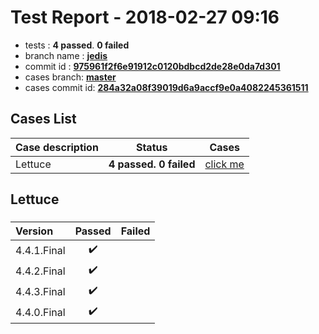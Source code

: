 # Test Report - 2018-02-27 09:16

- tests  : **4 passed**. **0 failed**
- branch name : **[jedis](https://github.com/apache/incubator-skywalking/tree/jedis)**
- commit id : **[975961f2f6e91912c0120bdbcd2de28e0da7d301](https://github.com/apache/incubator-skywalking/commit/975961f2f6e91912c0120bdbcd2de28e0da7d301)**
- cases branch: **[master](https://github.com/SkywalkingTest/skywalking-autotest-scenarios/tree/master)**
- cases commit id: **[284a32a08f39019d6a9accf9e0a4082245361511](https://github.com/SkywalkingTest/skywalking-autotest-scenarios/commit/284a32a08f39019d6a9accf9e0a4082245361511)**

## Cases List

| Case description | Status | Cases|
|:-----|:-----:|:-----:|
|Lettuce| **4 passed. 0 failed**| [click me](#lettuce) |

## Lettuce

### 
|  Version     | Passed | Failed|
|:------------- |:-------:|:-----:|
| 4.4.1.Final  | :heavy_check_mark:||
| 4.4.2.Final  | :heavy_check_mark:||
| 4.4.3.Final  | :heavy_check_mark:||
| 4.4.0.Final  | :heavy_check_mark:||

